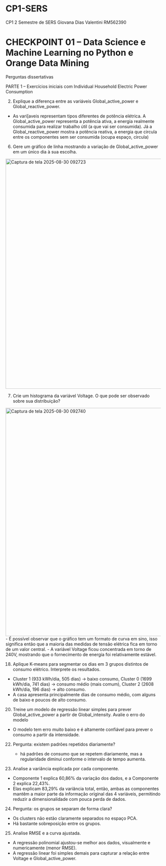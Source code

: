 # CP1-SERS
CP1 2 Semestre de SERS
Giovana Dias Valentini RM562390

# CHECKPOINT 01 – Data Science e Machine Learning no Python e Orange Data Mining

Perguntas dissertativas 

PARTE 1 – Exercícios iniciais com Individual Household Electric Power Consumption 

2. Explique a diferença entre as variáveis Global_active_power e Global_reactive_power. 
  - As vari[aveis representam tipos diferentes de potência elétrica. A Global_active_power representa a potência ativa, a energia realmente consumida para realizar trabalho útil (a que vai ser consumida). Já a Global_reactive_power mostra a potência reativa, a energia que circula entre os componentes sem ser consumida (ocupa espaço, circula)

6. Gere um gráfico de linha mostrando a variação de Global_active_power em um único dia à 
sua escolha. 
<img width="1497" height="746" alt="Captura de tela 2025-08-30 092723" src="https://github.com/user-attachments/assets/21d52440-fa3e-46b7-97ed-4503badf744d" />

7. Crie um histograma da variável Voltage. O que pode ser observado sobre sua distribuição? 
<img width="1238" height="740" alt="Captura de tela 2025-08-30 092740" src="https://github.com/user-attachments/assets/af01de79-7ce7-471b-83da-e4593a2ccae0" />
  - É possível observar que o gráfico tem um formato de curva em sino, isso significa então que a maioria das medidas de tensão elétrica fica em torno de um valor central.
  - A variável Voltage ficou concentrada em torno de 240V, mostrando que o fornecimento de energia foi relativamente estável.

18. Aplique K-means para segmentar os dias em 3 grupos distintos de consumo elétrico. 
Interprete os resultados.
  - Cluster 1 (933 kWh/dia, 505 dias) → baixo consumo, Cluster 0 (1699 kWh/dia, 741 dias) → consumo médio (mais comum), Cluster 2 (2608 kWh/dia, 196 dias) → alto consumo.
  - A casa apresenta principalmente dias de consumo médio, com alguns de baixo e poucos de alto consumo.

20. Treine um modelo de regressão linear simples para prever Global_active_power a partir de 
Global_intensity. Avalie o erro do modelo
  - O modelo tem erro muito baixo e é altamente confiável para prever o consumo a partir da intensidade.

22. Pergunta: existem padrões repetidos diariamente?
    - há padrões de consumo que se repetem diariamente, mas a regularidade diminui conforme o intervalo de tempo aumenta.

23.  Analise a variância explicada por cada componente. 
  - Componente 1 explica 60,86% da variação dos dados, e a Componente 2 explica 22,43%.
  - Elas explicam 83,29% da variância total, então, ambas as componentes mantêm a maior parte da informação original das 4 variáveis, permitindo reduzir a dimensionalidade com pouca perda de dados.

24.  Pergunta: os grupos se separam de forma clara?
  -  Os clusters não estão claramente separados no espaço PCA.
  -  Há bastante sobreposição entre os grupos.
    
25.  Analise RMSE e a curva ajustada.
  - A regressão polinomial ajustou-se melhor aos dados, visualmente e numericamente (menor RMSE).
  - A regressão linear foi simples demais para capturar a relação entre Voltage e Global_active_power.
